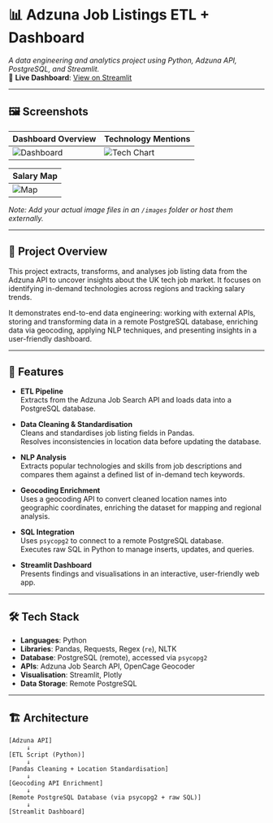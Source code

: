 # 📊 Adzuna Job Listings ETL + Dashboard  

*A data engineering and analytics project using Python, Adzuna API, PostgreSQL, and Streamlit.*  
🔗 **Live Dashboard**: [View on Streamlit](https://adzuna-pipeline-analysis-lddaeuynvgvzldvkt2jmiv.streamlit.app/)

---

## 🖼️ Screenshots

| Dashboard Overview | Technology Mentions |
|--------------------|---------------------|
| ![Dashboard](images/dashboard_overview.png) | ![Tech Chart](images/tech_mentions.png) |

| Salary Map |
|------------|
| ![Map](images/salary_map.png) |

*Note: Add your actual image files in an `/images` folder or host them externally.*

---

## 🚀 Project Overview

This project extracts, transforms, and analyses job listing data from the Adzuna API to uncover insights about the UK tech job market. It focuses on identifying in-demand technologies across regions and tracking salary trends.

It demonstrates end-to-end data engineering: working with external APIs, storing and transforming data in a remote PostgreSQL database, enriching data via geocoding, applying NLP techniques, and presenting insights in a user-friendly dashboard.

---

## 🧩 Features

- **ETL Pipeline**  
  Extracts from the Adzuna Job Search API and loads data into a PostgreSQL database.

- **Data Cleaning & Standardisation**  
  Cleans and standardises job listing fields in Pandas.  
  Resolves inconsistencies in location data before updating the database.

- **NLP Analysis**  
  Extracts popular technologies and skills from job descriptions and compares them against a defined list of in-demand tech keywords.

- **Geocoding Enrichment**  
  Uses a geocoding API to convert cleaned location names into geographic coordinates, enriching the dataset for mapping and regional analysis.

- **SQL Integration**  
  Uses `psycopg2` to connect to a remote PostgreSQL database.  
  Executes raw SQL in Python to manage inserts, updates, and queries.

- **Streamlit Dashboard**  
  Presents findings and visualisations in an interactive, user-friendly web app.

---

## 🛠️ Tech Stack

- **Languages**: Python  
- **Libraries**: Pandas, Requests, Regex (`re`), NLTK  
- **Database**: PostgreSQL (remote), accessed via `psycopg2`  
- **APIs**: Adzuna Job Search API, OpenCage Geocoder  
- **Visualisation**: Streamlit, Plotly  
- **Data Storage**: Remote PostgreSQL

---

## 🏗️ Architecture

```text
[Adzuna API]
     ↓
[ETL Script (Python)]
     ↓
[Pandas Cleaning + Location Standardisation]
     ↓
[Geocoding API Enrichment]
     ↓
[Remote PostgreSQL Database (via psycopg2 + raw SQL)]
     ↓
[Streamlit Dashboard]
